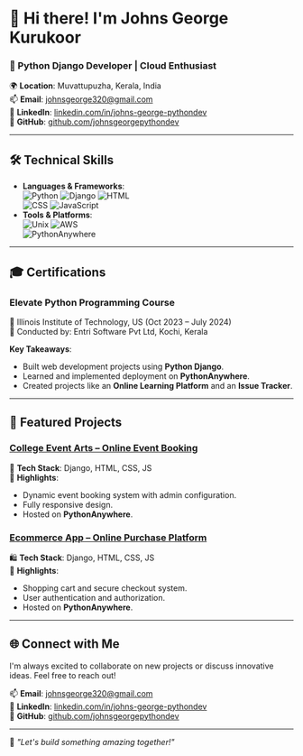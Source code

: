 # 👋 Hi there! I'm **Johns George Kurukoor**  
### 🚀 Python Django Developer | Cloud Enthusiast  

🌍 **Location**: Muvattupuzha, Kerala, India  
📫 **Email**: [johnsgeorge320@gmail.com](mailto:johnsgeorge320@gmail.com)  
💼 **LinkedIn**: [linkedin.com/in/johns-george-pythondev](https://linkedin.com/in/johns-george-pythondev)  
📂 **GitHub**: [github.com/johnsgeorgepythondev](https://github.com/johnsgeorgepythondev)  

---

## 🛠️ **Technical Skills**  
- **Languages & Frameworks**:  
  ![Python](https://img.shields.io/badge/-Python-3776AB?style=flat&logo=python&logoColor=white) 
  ![Django](https://img.shields.io/badge/-Django-092E20?style=flat&logo=django&logoColor=white) 
  ![HTML](https://img.shields.io/badge/-HTML-E34F26?style=flat&logo=html5&logoColor=white)  
  ![CSS](https://img.shields.io/badge/-CSS-1572B6?style=flat&logo=css3&logoColor=white) 
  ![JavaScript](https://img.shields.io/badge/-JavaScript-F7DF1E?style=flat&logo=javascript&logoColor=black)  
- **Tools & Platforms**:  
  ![Unix](https://img.shields.io/badge/-Unix-333333?style=flat&logo=linux&logoColor=white) 
  ![AWS](https://img.shields.io/badge/-AWS-232F3E?style=flat&logo=amazon-aws&logoColor=white)  
  ![PythonAnywhere](https://img.shields.io/badge/-PythonAnywhere-0066CC?style=flat&logo=python&logoColor=white)  

---

## 🎓 **Certifications**  

### **Elevate Python Programming Course**  
📝 Illinois Institute of Technology, US (Oct 2023 – July 2024)  
🔗 Conducted by: Entri Software Pvt Ltd, Kochi, Kerala  

**Key Takeaways**:  
- Built web development projects using **Python Django**.  
- Learned and implemented deployment on **PythonAnywhere**.  
- Created projects like an **Online Learning Platform** and an **Issue Tracker**.

---

## 🌟 **Featured Projects**  

### [College Event Arts – Online Event Booking](https://github.com/johnsgeorge1812/college-event-arts)  
🎨 **Tech Stack**: Django, HTML, CSS, JS  
🚀 **Highlights**:  
- Dynamic event booking system with admin configuration.  
- Fully responsive design.  
- Hosted on **PythonAnywhere**.  

### [Ecommerce App – Online Purchase Platform](https://github.com/johnsgeorge1812/ecommerce-app)  
🛍️ **Tech Stack**: Django, HTML, CSS, JS  
🚀 **Highlights**:  
- Shopping cart and secure checkout system.  
- User authentication and authorization.  
- Hosted on **PythonAnywhere**.  

---

## 🌐 **Connect with Me**  
I'm always excited to collaborate on new projects or discuss innovative ideas. Feel free to reach out!  

📫 **Email**: [johnsgeorge320@gmail.com](mailto:johnsgeorge320@gmail.com)  
💼 **LinkedIn**: [linkedin.com/in/johns-george-pythondev](https://linkedin.com/in/johns-george-pythondev)  
📂 **GitHub**: [github.com/johnsgeorgepythondev](https://github.com/johnsgeorgepythondev)  

---

🎯 *"Let's build something amazing together!"*
